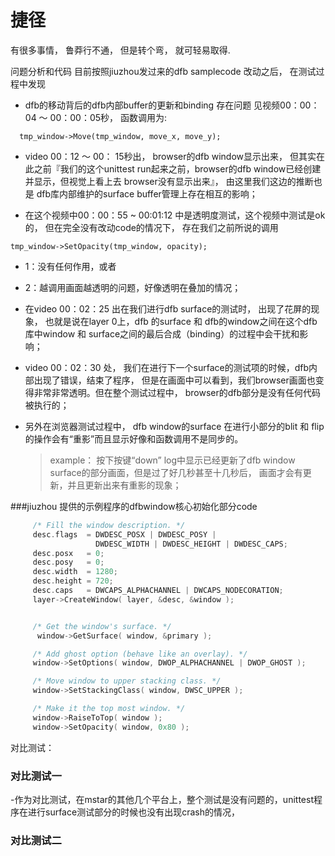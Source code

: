 # 捷径

有很多事情， 鲁莽行不通， 但是转个弯， 就可轻易取得.

问题分析和代码
目前按照jiuzhou发过来的dfb samplecode 改动之后， 在测试过程中发现
- dfb的移动背后的dfb内部buffer的更新和binding 存在问题 见视频00：00：04 ～ 00：00：05秒， 函数调用为:
```
  tmp_window->Move(tmp_window, move_x, move_y);
```

- video 00：12 ～ 00： 15秒出， browser的dfb window显示出来， 但其实在此之前『我们的这个unittest run起来之前，browser的dfb window已经创建并显示，但视觉上看上去 browser没有显示出来』， 由这里我们这边的推断也是 dfb库内部维护的surface buffer管理上存在相互的影响；

- 在这个视频中00：00：55 ~ 00:01:12 中是透明度测试，这个视频中测试是ok的， 但在完全没有改动code的情况下， 存在我们之前所说的调用
```
tmp_window->SetOpacity(tmp_window, opacity);
```
  - 1：没有任何作用，或者
  - 2：越调用画面越透明的问题，好像透明在叠加的情况；
- 在video 00：02：25 出在我们进行dfb surface的测试时， 出现了花屏的现象， 也就是说在layer 0上，dfb 的surface 和 dfb的window之间在这个dfb库中window 和 surface之间的最后合成（binding）的过程中会干扰和影响；

- video 00：02：30 处， 我们在进行下一个surface的测试项的时候，dfb内部出现了错误，结束了程序， 但是在画面中可以看到，我们browser画面也变得非常非常透明。但在整个测试过程中， browser的dfb部分是没有任何代码被执行的；

- 另外在浏览器测试过程中， dfb window的surface 在进行小部分的blit 和 flip的操作会有“重影”而且显示好像和函数调用不是同步的。
  > example： 按下按键“down” log中显示已经更新了dfb window surface的部分画面，但是过了好几秒甚至十几秒后， 画面才会有更新，并且更新出来有重影的现象；

###jiuzhou 提供的示例程序的dfbwindow核心初始化部分code
```C
     /* Fill the window description. */
     desc.flags  = DWDESC_POSX | DWDESC_POSY |
                   DWDESC_WIDTH | DWDESC_HEIGHT | DWDESC_CAPS;
     desc.posx   = 0;
     desc.posy   = 0;
     desc.width  = 1280;
     desc.height = 720;
     desc.caps   = DWCAPS_ALPHACHANNEL | DWCAPS_NODECORATION;
     layer->CreateWindow( layer, &desc, &window );


     /* Get the window's surface. */
      window->GetSurface( window, &primary );

     /* Add ghost option (behave like an overlay). */
     window->SetOptions( window, DWOP_ALPHACHANNEL | DWOP_GHOST );

     /* Move window to upper stacking class. */
     window->SetStackingClass( window, DWSC_UPPER );

     /* Make it the top most window. */
     window->RaiseToTop( window );
     window->SetOpacity( window, 0x80 );

```

对比测试：
### 对比测试一
-作为对比测试，在mstar的其他几个平台上，整个测试是没有问题的，unittest程序在进行surface测试部分的时候也没有出现crash的情况，

### 对比测试二

